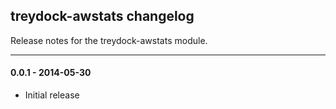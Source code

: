 ## treydock-awstats changelog

Release notes for the treydock-awstats module.

------------------------------------------

#### 0.0.1 - 2014-05-30

* Initial release
